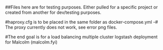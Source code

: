 ##Files here are for testing purposes.  Either pulled for a specific project or created from another for dev/testing purposes.

#haproxy.cfg is to be placed in the same folder as docker-compose.yml
 -# The proxy currently does not work, see error png files.

 #The end goal is for a load balancing multiple cluster logstash deployment for Malcolm (malcolm.fyi)
